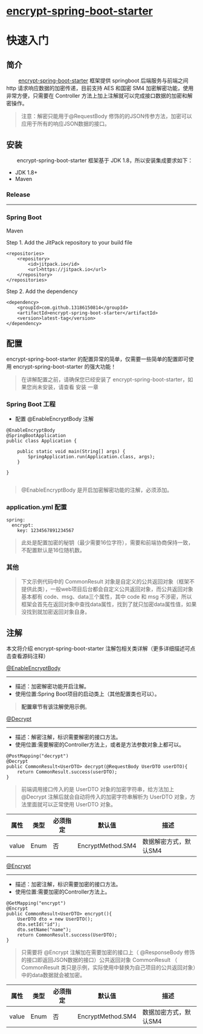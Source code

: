 # [encrypt-spring-boot-starter](https://github.com/13186150814/encrypt-spring-boot-starter)

# 快速入门

## 简介

&emsp;&emsp; [encrypt-spring-boot-starter](https://github.com/13186150814/encrypt-spring-boot-starter) 框架提供 springboot 后端服务与前端之间 http 请求响应数据的加密传递，目前支持 AES 和国密 SM4 加密解密功能，使用非常方便，只需要在 Controller 方法上加上注解就可以完成接口数据的加密和解密操作。

> 注意：解密只能用于@RequestBody 修饰的的JSON传参方法，加密可以应用于所有的响应JSON数据的接口。

## 安装

&emsp;&emsp;encrypt-spring-boot-starter 框架基于 JDK 1.8，所以安装集成要求如下：

- JDK 1.8+
- Maven

### Release

---

### Spring Boot

Maven

Step 1. Add the JitPack repository to your build file

```
<repositories>
    <repository>
        <id>jitpack.io</id>
        <url>https://jitpack.io</url>
    </repository>
</repositories>

```
Step 2. Add the dependency

```
<dependency>
    <groupId>com.github.13186150814</groupId>
    <artifactId>encrypt-spring-boot-starter</artifactId>
    <version>latest-tag</version>
</dependency>

```

## 配置

encrypt-spring-boot-starter 的配置异常的简单，仅需要一些简单的配置即可使用 encrypt-spring-boot-starter 的强大功能！
> 在讲解配置之前，请确保您已经安装了 encrypt-spring-boot-starter，如果您尚未安装，请查看 安装 一章

### Spring Boot 工程
- 配置 @EnableEncryptBody 注解

```
@EnableEncryptBody
@SpringBootApplication
public class Application {

    public static void main(String[] args) {
        SpringApplication.run(Application.class, args);
    }

}


```
> @EnableEncryptBody 是开启加密解密功能的注解，必须添加。

### application.yml 配置

```
spring:
  encrypt:
    key: 1234567891234567

```
> 此处是配置加密的秘钥（最少需要16位字符），需要和前端协商保持一致，不配置默认是16位随机数。


### 其他

> 下文示例代码中的 CommonResult 对象是自定义的公共返回对象（框架不提供此类），一般web项目后台都会自定义公共返回对象，而公共返回对象基本都有 code、msg、data三个属性，其中 code 和 msg 不涉密，所以框架会首先在返回对象中查找data属性，找到了就只加密data属性值，如果没找到就加密返回对象自身。


## 注解

本文将介绍 encrypt-spring-boot-starter 注解包相关类详解（更多详细描述可点击查看源码注释）

[@EnableEncryptBody](https://github.com/13186150814/encrypt-spring-boot-starter/tree/master/src/main/java/com/parkerchang/encrypt/annotation/EnableEncryptBody.java)

---
- 描述：加密解密功能开启注解。
- 使用位置:Spring Boot项目的启动类上（其他配置类也可以）。

> **配置章节有该注解使用示例**。


[@Decrypt](https://github.com/13186150814/encrypt-spring-boot-starter/tree/master/src/main/java/com/parkerchang/encrypt/annotation/Decrypt.java)

---
- 描述：解密注解，标识需要解密的接口方法。
- 使用位置:需要解密的Controller方法上，或者是方法参数对象上都可以。

```
@PostMapping("decrypt")
@Decrypt
public CommonResult<UserDTO> decrypt(@RequestBody UserDTO userDTO){
    return CommonResult.success(userDTO);
}
```
> 前端调用接口传入的是 UserDTO 对象的加密字符串，给方法加上 @Decrypt 注解后就会自动将传入的加密字符串解析为 UserDTO 对象，方法里面就可以正常使用 UserDTO 对象。


| 属性 | 类型 | 必须指定 | 默认值         | 描述                |
| ----- | ---- | -------- | ----------------- | --------------------- |
| value | Enum | 否      | EncryptMethod.SM4 | 数据解密方式，默认SM4 |

[@Encrypt](https://github.com/13186150814/encrypt-spring-boot-starter/tree/master/src/main/java/com/parkerchang/encrypt/annotation/Encrypt.java)

---
- 描述：加密注解，标识需要加密的接口方法。
- 使用位置:需要加密的Controller方法上。

```
@GetMapping("encrypt")
@Encrypt
public CommonResult<UserDTO> encrypt(){
    UserDTO dto = new UserDTO();
    dto.setId("id");
    dto.setName("name");
    return CommonResult.success(UserDTO);
}
```
> 只需要将 @Encrypt 注解加在需要加密的接口上（ @ResponseBody 修饰的接口即返回JSON数据的接口）公共返回对象 CommonResult （ CommonResult 类只是示例，实际使用中替换为自己项目的公共返回对象）中的data数据就会被加密。

| 属性 | 类型 | 必须指定 | 默认值         | 描述                |
| ----- | ---- | -------- | ----------------- | --------------------- |
| value | Enum | 否      | EncryptMethod.SM4 | 数据加密方式，默认SM4 |




